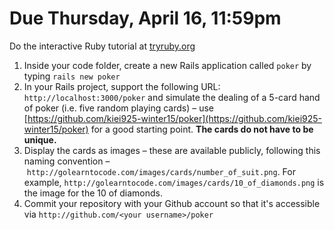 # Due Thursday, April 16, 11:59pm

Do the interactive Ruby tutorial at [tryruby.org](http://tryruby.org)

1. Inside your code folder, create a new Rails application called ```poker``` by typing ```rails new poker```
2. In your Rails project, support the following URL: ```http://localhost:3000/poker``` and simulate the dealing of a 5-card hand of poker (i.e. five random playing cards) – use [https://github.com/kiei925-winter15/poker](https://github.com/kiei925-winter15/poker) for a good starting point. **The cards do not have to be unique.**
3. Display the cards as images – these are available publicly, following this naming convention – ```http://golearntocode.com/images/cards/number_of_suit.png```. For example, ```http://golearntocode.com/images/cards/10_of_diamonds.png``` is the image for the 10 of diamonds.
4. Commit your repository with your Github account so that it's accessible via ```http://github.com/<your username>/poker```
